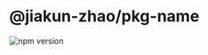 # @jiakun-zhao/pkg-name

<!-- ![npm version](https://img.shields.io/npm/v/@jiakun-zhao/pkg-name?color=%236054ba) -->
![npm version](https://img.shields.io/npm/v/@jiakun-zhao/pkg-name?color=%23954)
